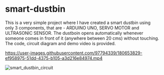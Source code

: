 # smart-dustbin
This is a very simple project where I have created a smart dustbin using only 3 components, that are - ARDUINO UNO, SERVO MOTOR and ULTRASONIC SENSOR.
The dustboin opens automatically whenever someone comes in front of it (anywhere between 20 cms) without touching. The code, circuit diagram and demo video is provided.

https://user-images.githubusercontent.com/97794339/180653829-ef958975-51dd-4375-b105-a3d216e84974.mp4

![smart_dustbin_circuit](https://user-images.githubusercontent.com/97794339/180655154-a86d0d45-339e-490d-ae33-160a0c9afc5c.png)
